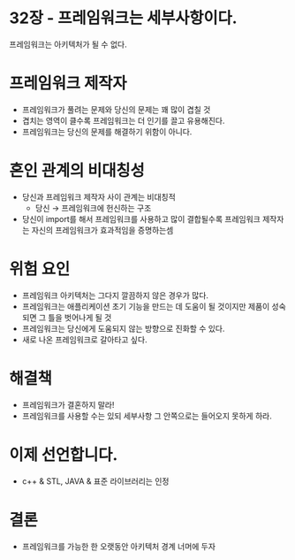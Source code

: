 # 32장 - 프레임워크는 세부사항이다.

프레임워크는 아키텍처가 될 수 없다.

# 프레임워크 제작자

- 프레임워크가 풀려는 문제와 당신의 문제는 꽤 많이 겹칠 것
- 겹치는 영역이 클수록 프레임워크는 더 인기를 끌고 유용해진다.
- 프레임워크는 당신의 문제를 해결하기 위함이 아니다.

# 혼인 관계의 비대칭성

- 당신과 프레임워크 제작자 사이 관계는 비대칭적
    - 당신 → 프레임워크에 헌신하는 구조
- 당신이 import를 해서 프레임워크를 사용하고 많이 결합될수록 프레임워크 제작자는 자신의 프레임워크가 효과적임을 증명하는셈

# 위험 요인

- 프레임워크 아키텍처는 그다지 깔끔하지 않은 경우가 많다.
- 프레임워크는 애플리케이션 초기 기능을 만드는 데 도움이 될 것이지만 제품이 성숙되면 그 틀을 벗어나게 될 것
- 프레임워크는 당신에게 도움되지 않는 방향으로 진화할 수 있다.
- 새로 나온 프레임워크로 갈아타고 싶다.

# 해결책

- 프레임워크가 결혼하지 말라!
- 프레임워크를 사용할 수는 있되 세부사항 그 안쪽으로는 들어오지 못하게 하라.

# 이제 선언합니다.

- c++  & STL, JAVA & 표준 라이브러리는 인정

# 결론

- 프레임워크를 가능한 한 오랫동안 아키텍처 경계 너머에 두자
